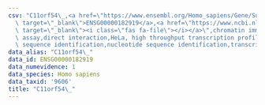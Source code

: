 ```yaml
---
csv: "C11orf54\_,<a href=\"https://www.ensembl.org/Homo_sapiens/Gene/Summary?db=core;g=ENSG00000182919\"\
  \ target=\"_blank\">ENSG00000182919</a>,<a href=\"https://www.ncbi.nlm.nih.gov/pubmed/17216044\"\
  \ target=\"_blank\"><i class=\"fas fa-file\"></i></a>\",chromatin immunoprecipitation\
  \ assay,direct interaction,HeLa, high throughput transcription profiling by microarray,nucleotide\
  \ sequence identification,nucleotide sequence identification,transcriptional regulation,"
data_alias: "C11orf54\_"
data_id: ENSG00000182919
data_numevidence: 1
data_species: Homo sapiens
data_taxid: '9606'
title: "C11orf54\_"
---
```


